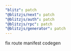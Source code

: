 ```yaml
---
"blitz": patch
"@blitzjs/next": patch
"@blitzjs/auth": patch
"@blitzjs/rpc": patch
"@blitzjs/generator": patch
---
```


fix route manifest codegen
